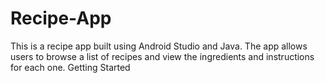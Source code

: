 # Recipe-App
This is a recipe app built using Android Studio and Java. The app allows users to browse a list of recipes and view the ingredients and instructions for each one.  Getting Started
